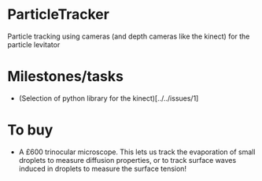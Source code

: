 # ParticleTracker
Particle tracking using cameras (and depth cameras like the kinect) for the particle levitator

# Milestones/tasks

- (Selection of python library for the kinect)[../../issues/1]

# To buy
- A £600 trinocular microscope. This lets us track the evaporation of small droplets to measure diffusion properties, or to track surface waves induced in droplets to measure the surface tension!
